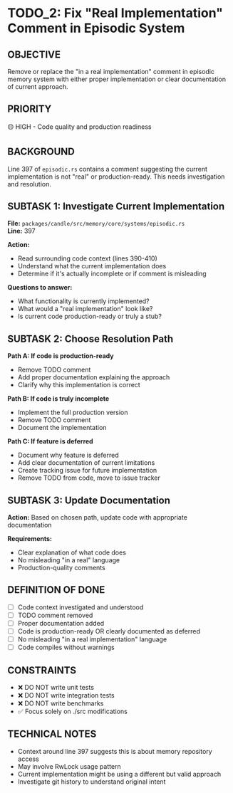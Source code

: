 # TODO_2: Fix "Real Implementation" Comment in Episodic System

## OBJECTIVE
Remove or replace the "in a real implementation" comment in episodic memory system with either proper implementation or clear documentation of current approach.

## PRIORITY
🟡 HIGH - Code quality and production readiness

## BACKGROUND
Line 397 of `episodic.rs` contains a comment suggesting the current implementation is not "real" or production-ready. This needs investigation and resolution.

## SUBTASK 1: Investigate Current Implementation
**File:** `packages/candle/src/memory/core/systems/episodic.rs`  
**Line:** 397

**Action:**
- Read surrounding code context (lines 390-410)
- Understand what the current implementation does
- Determine if it's actually incomplete or if comment is misleading

**Questions to answer:**
- What functionality is currently implemented?
- What would a "real implementation" look like?
- Is current code production-ready or truly a stub?

## SUBTASK 2: Choose Resolution Path

**Path A: If code is production-ready**
- Remove TODO comment
- Add proper documentation explaining the approach
- Clarify why this implementation is correct

**Path B: If code is truly incomplete**
- Implement the full production version
- Remove TODO comment
- Document the implementation

**Path C: If feature is deferred**
- Document why feature is deferred
- Add clear documentation of current limitations
- Create tracking issue for future implementation
- Remove TODO from code, move to issue tracker

## SUBTASK 3: Update Documentation
**Action:** Based on chosen path, update code with appropriate documentation

**Requirements:**
- Clear explanation of what code does
- No misleading "in a real" language
- Production-quality comments

## DEFINITION OF DONE
- [ ] Code context investigated and understood
- [ ] TODO comment removed
- [ ] Proper documentation added
- [ ] Code is production-ready OR clearly documented as deferred
- [ ] No misleading "in a real implementation" language
- [ ] Code compiles without warnings

## CONSTRAINTS
- ❌ DO NOT write unit tests
- ❌ DO NOT write integration tests
- ❌ DO NOT write benchmarks
- ✅ Focus solely on ./src modifications

## TECHNICAL NOTES
- Context around line 397 suggests this is about memory repository access
- May involve RwLock usage pattern
- Current implementation might be using a different but valid approach
- Investigate git history to understand original intent
